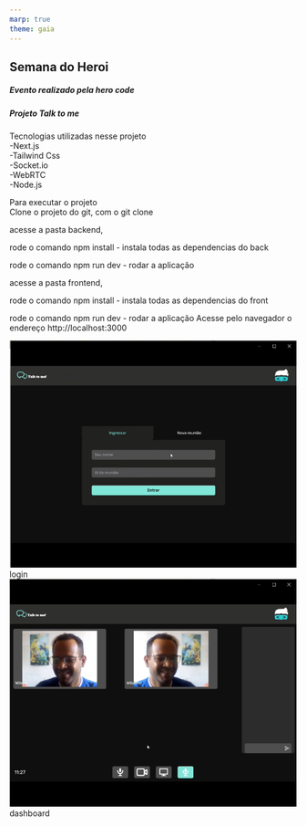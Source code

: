 ```yaml
---
marp: true
theme: gaia
---
```


<!-- _class: invert -->

## Semana do Heroi

##### Evento realizado pela <a link="https://herocode.com.br/dev-start/"> hero code </a>

##### Projeto Talk to me

Tecnologias utilizadas nesse projeto <br>
-Next.js<br>
-Tailwind Css<br>
-Socket.io<br>
-WebRTC<br>
-Node.js<br>

Para executar o projeto<br>
Clone o projeto do git, com o git clone<br>

acesse a pasta backend,<br>

rode o comando npm install - instala todas as dependencias do back<br>

rode o comando npm run dev - rodar a aplicação<br>

acesse a pasta frontend,<br>

rode o comando npm install - instala todas as dependencias do front<br>

rode o comando npm run dev - rodar a aplicação
Acesse pelo navegador o endereço http://localhost:3000<br>

![Alt text](Login.png)
login
![Alt text](video.png)
dashboard
